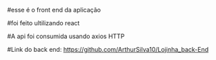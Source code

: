 #esse é o front end da aplicação

#foi feito ultilizando react

#A api foi consumida usando axios HTTP

#Link do back end: https://github.com/ArthurSilva10/Lojinha_back-End
